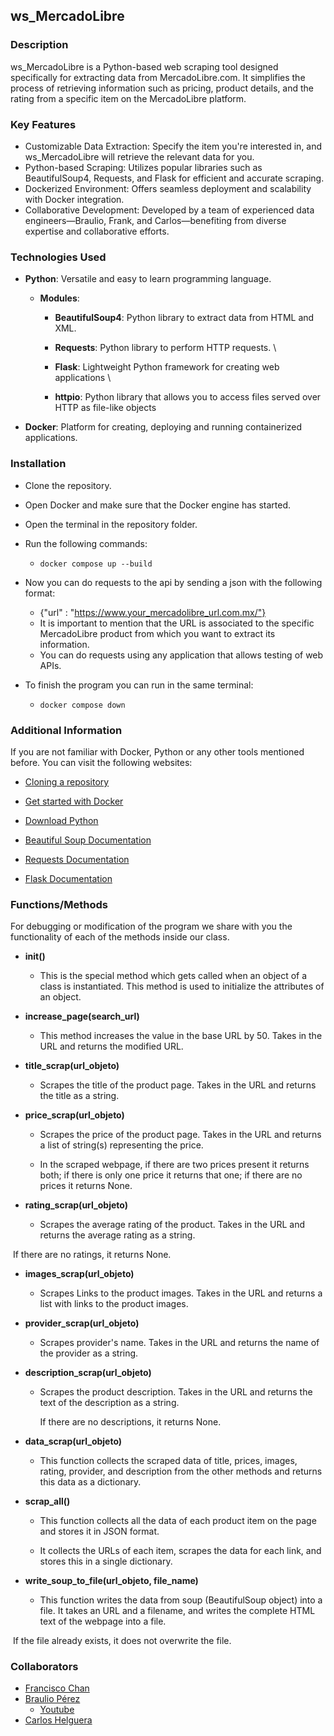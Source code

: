 ## ws_MercadoLibre


### **Description**

ws_MercadoLibre is a Python-based web scraping tool designed specifically for extracting data from MercadoLibre.com. It simplifies the process of retrieving information such as pricing, product details, and the rating from a specific item on the MercadoLibre platform.


### **Key Features**

* Customizable Data Extraction: Specify the item you're interested in, and ws_MercadoLibre will retrieve the relevant data for you.
* Python-based Scraping: Utilizes popular libraries such as BeautifulSoup4, Requests, and Flask for efficient and accurate scraping.
* Dockerized Environment: Offers seamless deployment and scalability with Docker integration.
* Collaborative Development: Developed by a team of experienced data engineers—Braulio, Frank, and Carlos—benefiting from diverse expertise and collaborative efforts.


### **Technologies Used**

- **Python**: Versatile and easy to learn programming language.
    - **Modules**:

         - **BeautifulSoup4**: Python library to extract data from HTML and XML.

         - **Requests**: Python library to perform HTTP requests. \
         
         - **Flask**: Lightweight Python framework for creating web applications \
         
         - **httpio**: Python library that allows you to access files served over HTTP as file-like objects

- **Docker**: Platform for creating, deploying and running containerized applications.

### **Installation**

* Clone the repository.
* Open Docker and make sure that the Docker engine has started.
* Open the terminal in the repository folder.
* Run the following commands:

    * `docker compose up --build`

* Now you can do requests to the api by sending a json with the following format:
    * {"url" : "https://www.your_mercadolibre_url.com.mx/"} 
    * It is important to mention that the URL is associated to the specific MercadoLibre product from which you want to extract its information.
    * You can do requests using any application that allows testing of web APIs.
* To finish the program you can run in the same terminal:
    * `docker compose down`

### Additional Information

If you are not familiar with Docker, Python or any other tools mentioned before. You can visit the following websites:

- [Cloning a repository](https://docs.github.com/en/repositories/creating-and-managing-repositories/cloning-a-repository)

- [Get started with Docker](https://www.docker.com/get-started/)

- [Download Python](https://www.python.org/downloads/)

- [Beautiful Soup Documentation](https://www.crummy.com/software/BeautifulSoup/bs4/doc/)

- [Requests Documentation](https://requests.readthedocs.io/en/latest/)

- [Flask Documentation](https://flask.palletsprojects.com/en/3.0.x/)

### **Functions/Methods**

For debugging or modification of the program we share with you the functionality of each of the methods inside our class.

* **init()**

   - This is the special method which gets called when an object of a class is instantiated. This method is used to initialize the attributes of an object.

* **increase_page(search_url)**

   - This method increases the value in the base URL by 50. Takes in the URL and returns the modified URL.

* **title_scrap(url_objeto)**

   - Scrapes the title of the product page. Takes in the URL and returns the title as a string.

* **price_scrap(url_objeto)**

   - Scrapes the price of the product page. Takes in the URL and returns a list of string(s) representing the price.


   - In the scraped webpage, if there are two prices present it returns both; if there is only one price it returns that one; if there are no prices it returns None.

* **rating_scrap(url_objeto)**

   - Scrapes the average rating of the product. Takes in the URL and returns the average rating as a string.


​      If there are no ratings, it returns None.



* **images_scrap(url_objeto)**

   - Scrapes Links to the product images. Takes in the URL and returns a list with links to the product images.

* **provider_scrap(url_objeto)**

   - Scrapes provider's name. Takes in the URL and returns the name of the provider as a string.

* **description_scrap(url_objeto)**

   - Scrapes the product description. Takes in the URL and returns the text of the description as a string.

     If there are no descriptions, it returns None.



* **data_scrap(url_objeto)**

   - This function collects the scraped data of title, prices, images, rating, provider, and description from the other methods and returns this data as a dictionary.

* **scrap_all()**

   - This function collects all the data of each product item on the page and stores it in JSON format.


   - It collects the URLs of each item, scrapes the data for each link, and stores this in a single dictionary.

* **write_soup_to_file(url_objeto, file_name)**

   - This function writes the data from soup (BeautifulSoup object) into a file. It takes an URL and a filename, and writes the complete HTML text of the webpage into a file.


​      If the file already exists, it does not overwrite the file.


### Collaborators

- [Francisco Chan](https://github.com/Frank3040)
- [Braulio Pérez](https://github.com/BraulioPerez)
    - [Youtube](https://www.youtube.com/@BraulioPerez-Code)
- [Carlos Helguera](https://github.com/DeathSpain7)